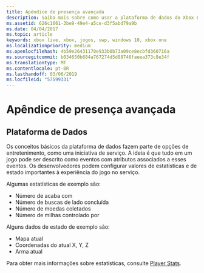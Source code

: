 ```yaml
---
title: Apêndice de presença avançada
description: Saiba mais sobre como usar a plataforma de dados do Xbox Live para aprimorar as cadeias de caracteres de presença avançada.
ms.assetid: 626c1661-3be9-49e4-a5ce-d3f5abd79a9b
ms.date: 04/04/2017
ms.topic: article
keywords: xbox live, xbox, jogos, uwp, windows 10, xbox one
ms.localizationpriority: medium
ms.openlocfilehash: 4b59e26431170e933b0b73a09ce8ecbfd360716a
ms.sourcegitcommit: b034650b684a767274d5d88746faeea373c8e34f
ms.translationtype: MT
ms.contentlocale: pt-BR
ms.lasthandoff: 03/06/2019
ms.locfileid: "57599331"
---
```

# <a name="rich-presence-appendix"></a>Apêndice de presença avançada

## <a name="data-platform"></a>Plataforma de Dados

Os conceitos básicos da plataforma de dados fazem parte de opções de entretenimento, como uma iniciativa de serviço. A ideia é que tudo em um jogo pode ser descrito como eventos com atributos associados a esses eventos. Os desenvolvedores podem configurar valores de estatísticas e de estado importantes à experiência do jogo no serviço.

Algumas estatísticas de exemplo são:

-   Número de acaba com
-   Número de buscas de lado concluída
-   Número de moedas coletados
-   Número de milhas controlado por

Alguns dados de estado de exemplo são:

-   Mapa atual
-   Coordenadas do atual X, Y, Z
-   Arma atual

Para obter mais informações sobre estatísticas, consulte [Player Stats](../../leaderboards-and-stats-2017/player-stats.md).
